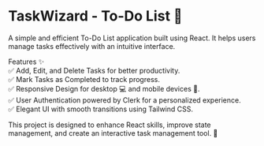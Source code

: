 # TaskWizard - To-Do List 📝<br>

A simple and efficient To-Do List application built using React. It helps users manage tasks effectively with an intuitive interface.<br>

Features ✨<br>
✅ Add, Edit, and Delete Tasks for better productivity.<br>
✅ Mark Tasks as Completed to track progress.<br>
✅ Responsive Design for desktop 💻 and mobile devices 📱.<br>
✅ User Authentication powered by Clerk for a personalized experience.<br>
✅ Elegant UI with smooth transitions using Tailwind CSS.<br>

This project is designed to enhance React skills, improve state management, and create an interactive task management tool. 🚀
